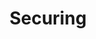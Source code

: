 ---
title: "Securing"
description: "Instructions on how to secure your Home Assistant installation."
---